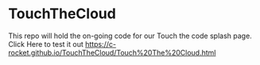 # TouchTheCloud
This repo will hold the on-going code for our Touch the code splash page.
Click Here to test it out https://c-rocket.github.io/TouchTheCloud/Touch%20The%20Cloud.html
